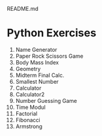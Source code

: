 README.md 
# Python Exercises
1. Name Generator
2. Paper Rock Scissors Game
3. Body Mass Index
4. Geometry
5. Midterm Final Calc.
6. Smallest Number
7. Calculator
8. Calculator2
9. Number Guessing Game
10. Time Modul
11. Factorial
12. Fibonacci
13. Armstrong
